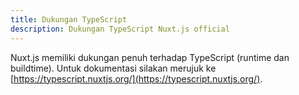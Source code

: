 ```yaml
---
title: Dukungan TypeScript
description: Dukungan TypeScript Nuxt.js official
---
```


Nuxt.js memiliki dukungan penuh terhadap TypeScript (runtime dan buildtime). Untuk dokumentasi silakan merujuk ke [https://typescript.nuxtjs.org/](https://typescript.nuxtjs.org/).
